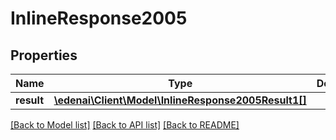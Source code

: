 # InlineResponse2005

## Properties
Name | Type | Description | Notes
------------ | ------------- | ------------- | -------------
**result** | [**\edenai\Client\Model\InlineResponse2005Result1[]**](InlineResponse2005Result1.md) |  | [optional] 

[[Back to Model list]](../README.md#documentation-for-models) [[Back to API list]](../README.md#documentation-for-api-endpoints) [[Back to README]](../README.md)


